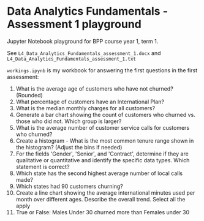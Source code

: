 # Data Analytics Fundamentals - Assessment 1 playground

Jupyter Notebook playground for BPP course year 1, term 1.

See ```L4_Data_Analytics_Fundamentals_assessment_1.docx``` and ```L4_Data_Analytics_Fundamentals_assessment_1.txt```

```workings.ipynb``` is my workbook for answering the first questions  in the first assessment:

1. What is the average age of customers who have not churned? (Rounded)
2. What percentage of customers have an International Plan?
3. What is the median monthly charges for all customers?
4. Generate a bar chart showing the count of customers who churned vs. those who did not. Which group is larger?
5. What is the average number of customer service calls for customers who churned?
6. Create a histogram - What is the most common tenure range shown in the histogram? (Adjust the bins if needed)
7. For the fields 'Gender', 'Senior', and 'Contract', determine if they are qualitative or quantitative and identify the specific data types. Which statement is correct?
8. Which state has the second highest average number of local calls made?
9. Which states had 90 customers churning?
10. Create a line chart showing the average international minutes used per month over different ages. Describe the overall trend. Select all the apply
11. True or False: Males Under 30 churned more than Females under 30